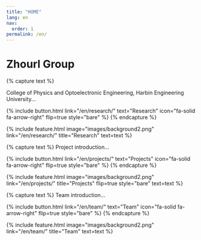```yaml
---
title: "HOME"
lang: en
nav:
  order: 1
permalink: /en/
---
```


# Zhourl Group

{% capture text %}

College of Physics and Optoelectronic Engineering, Harbin Engineering University...

{%
  include button.html
  link="/en/research/"
  text="Research"
  icon="fa-solid fa-arrow-right"
  flip=true
  style="bare"
%}
{% endcapture %}

{%
  include feature.html
  image="images/background2.png"
  link="/en/research/"
  title="Research"
  text=text
%}

{% capture text %}
Project introduction...

{%
  include button.html
  link="/en/projects/"
  text="Projects"
  icon="fa-solid fa-arrow-right"
  flip=true
  style="bare"
%}
{% endcapture %}

{%
  include feature.html
  image="images/background2.png"
  link="/en/projects/"
  title="Projects"
  flip=true
  style="bare"
  text=text
%}

{% capture text %}
Team introduction...

{%
  include button.html
  link="/en/team/"
  text="Team"
  icon="fa-solid fa-arrow-right"
  flip=true
  style="bare"
%}
{% endcapture %}

{%
  include feature.html
  image="images/background2.png"
  link="/en/team/"
  title="Team"
  text=text
%}

